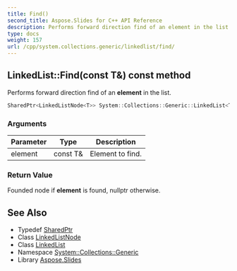 ```yaml
---
title: Find()
second_title: Aspose.Slides for C++ API Reference
description: Performs forward direction find of an element in the list.
type: docs
weight: 157
url: /cpp/system.collections.generic/linkedlist/find/
---
```

## LinkedList::Find(const T\&) const method


Performs forward direction find of an **element** in the list.

```cpp
SharedPtr<LinkedListNode<T>> System::Collections::Generic::LinkedList<T>::Find(const T &element) const
```


### Arguments

| Parameter | Type | Description |
| --- | --- | --- |
| element | const T\& | Element to find. |

### Return Value

Founded node if **element** is found, nullptr otherwise.

## See Also

* Typedef [SharedPtr](../../system/sharedptr/)
* Class [LinkedListNode](../linkedlistnode/)
* Class [LinkedList](./)
* Namespace [System::Collections::Generic](../)
* Library [Aspose.Slides](../../)